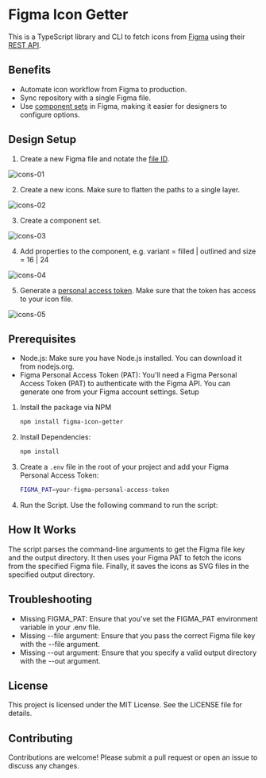 # Figma Icon Getter

This is a TypeScript library and CLI to fetch icons from [Figma](https://www.figma.com/) using their [REST API](https://www.figma.com/developers/api).

## Benefits
- Automate icon workflow from Figma to production.
- Sync repository with a single Figma file.
- Use [component sets](https://help.figma.com/hc/en-us/articles/360056440594-Create-and-use-variants) in Figma, making it easier for designers to configure options.

## Design Setup
1. Create a new Figma file and notate the [file ID](https://help.figma.com/hc/en-us/articles/360052378433-Bubble-and-Figma#:~:text=The%20file%20ID%20is%20the,from%20your%20browser's%20address%20bar.).

![icons-01](https://github.com/user-attachments/assets/c583f79f-bd91-4d5c-9a6b-268064fef2bc)

2. Create a new icons. Make sure to flatten the paths to a single layer.

![icons-02](https://github.com/user-attachments/assets/57a8ecca-ab93-4484-a1fe-a9fc792fc08f)

3. Create a component set.

![icons-03](https://github.com/user-attachments/assets/7d290b5d-bc48-4e5f-8cfd-37c4f2597aa2)

4. Add properties to the component, e.g. variant = filled | outlined and size = 16 | 24

![icons-04](https://github.com/user-attachments/assets/53ae04bc-803f-47d6-808c-378908230286)

5. Generate a [personal access token](https://help.figma.com/hc/en-us/articles/8085703771159-Manage-personal-access-tokens). Make sure that the token has access to your icon file.

![icons-05](https://github.com/user-attachments/assets/295c7612-86d0-4c1e-9831-8cad3b2865f4)


## Prerequisites
- Node.js: Make sure you have Node.js installed. You can download it from nodejs.org.
- Figma Personal Access Token (PAT): You'll need a Figma Personal Access Token (PAT) to authenticate with the Figma API. You can generate one from your Figma account settings.
Setup

1. Install the package via NPM

   ```bash
   npm install figma-icon-getter
   ```

2. Install Dependencies:

   ```bash
   npm install
   ```

3. Create a `.env` file in the root of your project and add your Figma Personal Access Token:

   ```bash
   FIGMA_PAT=your-figma-personal-access-token
   ```

4. Run the Script. Use the following command to run the script:


## How It Works
The script parses the command-line arguments to get the Figma file key and the output directory.
It then uses your Figma PAT to fetch the icons from the specified Figma file.
Finally, it saves the icons as SVG files in the specified output directory.

## Troubleshooting
- Missing FIGMA_PAT: Ensure that you've set the FIGMA_PAT environment variable in your .env file.
- Missing --file argument: Ensure that you pass the correct Figma file key with the --file argument.
- Missing --out argument: Ensure that you specify a valid output directory with the --out argument.

## License
This project is licensed under the MIT License. See the LICENSE file for details.

## Contributing
Contributions are welcome! Please submit a pull request or open an issue to discuss any changes.
